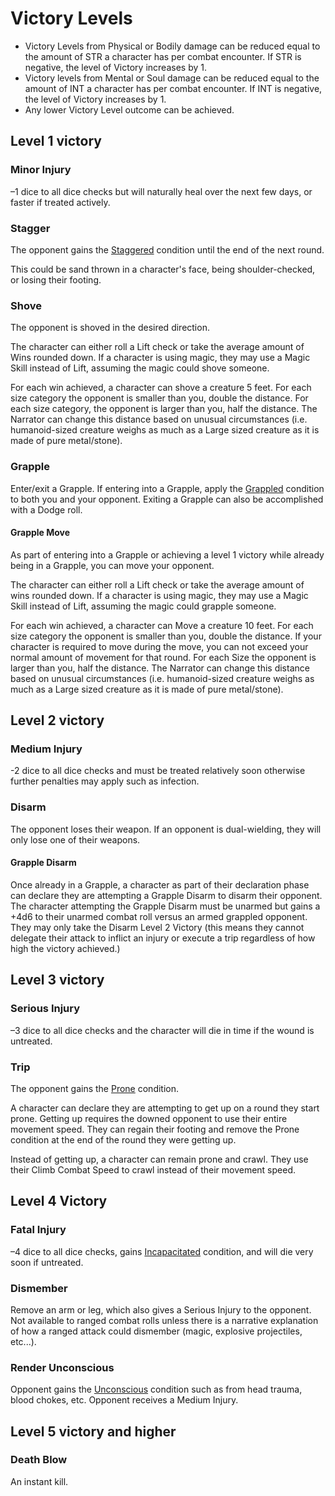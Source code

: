# Victory Levels

- Victory Levels from Physical or Bodily damage can be reduced equal to the amount of STR a character has per combat encounter. If STR is negative, the level of Victory increases by 1.
- Victory levels from Mental or Soul damage can be reduced equal to the amount of INT a character has per combat encounter. If INT is negative, the level of Victory increases by 1.
- Any lower Victory Level outcome can be achieved.

## Level 1 victory

### Minor Injury

–1 dice to all dice checks but will naturally heal over the next few days, or faster if treated actively.

### Stagger

The opponent gains the [Staggered](./Conditions.md#staggered) condition until the end of the next round.

This could be sand thrown in a character's face, being shoulder-checked, or losing their footing.

### Shove

The opponent is shoved in the desired direction.

The character can either roll a Lift check or take the average amount of Wins rounded down. If a character is using magic, they may use a Magic Skill instead of Lift, assuming the magic could shove someone.

For each win achieved, a character can shove a creature 5 feet. For each size category the opponent is smaller than you, double the distance. For each size category, the opponent is larger than you, half the distance. The Narrator can change this distance based on unusual circumstances (i.e. humanoid-sized creature weighs as much as a Large sized creature as it is made of pure metal/stone).

### Grapple

Enter/exit a Grapple. If entering into a Grapple, apply the [Grappled](./Conditions.md#grappled) condition to both you and your opponent. Exiting a Grapple can also be accomplished with a Dodge roll.

#### Grapple Move

As part of entering into a Grapple or achieving a level 1 victory while already being in a Grapple, you can move your opponent.

The character can either roll a Lift check or take the average amount of wins rounded down. If a character is using magic, they may use a Magic Skill instead of Lift, assuming the magic could grapple someone.

For each win achieved, a character can Move a creature 10 feet. For each size category the opponent is smaller than you, double the distance. If your character is required to move during the move, you can not exceed your normal amount of movement for that round. For each Size the opponent is larger than you, half the distance. The Narrator can change this distance based on unusual circumstances (i.e. humanoid-sized creature weighs as much as a Large sized creature as it is made of pure metal/stone).

## Level 2 victory

### Medium Injury

-2 dice to all dice checks and must be treated relatively soon otherwise further penalties may apply such as infection.

### Disarm

The opponent loses their weapon. If an opponent is dual-wielding, they will only lose one of their weapons.

#### Grapple Disarm

Once already in a Grapple, a character as part of their declaration phase can declare they are attempting a Grapple Disarm to disarm their opponent. The character attempting the Grapple Disarm must be unarmed but gains a +4d6 to their unarmed combat roll versus an armed grappled opponent. They may only take the Disarm Level 2 Victory (this means they cannot delegate their attack to inflict an injury or execute a trip regardless of how high the victory achieved.)

## Level 3 victory

### Serious Injury

–3 dice to all dice checks and the character will die in time if the wound is untreated.

### Trip

The opponent gains the [Prone](./Conditions.md#prone) condition.

A character can declare they are attempting to get up on a round they start prone. Getting up requires the downed opponent to use their entire movement speed. They can regain their footing and remove the Prone condition at the end of the round they were getting up.

Instead of getting up, a character can remain prone and crawl. They use their Climb Combat Speed to crawl instead of their movement speed.

## Level 4 Victory

### Fatal Injury

–4 dice to all dice checks, gains [Incapacitated](./Conditions.md#incapacitated) condition, and will die very soon if untreated.

### Dismember

Remove an arm or leg, which also gives a Serious Injury to the opponent. Not available to ranged combat rolls unless there is a narrative explanation of how a ranged attack could dismember (magic, explosive projectiles, etc...).

### Render Unconscious

Opponent gains the [Unconscious](./Conditions.md#unconscious) condition such as from head trauma, blood chokes, etc. Opponent receives a Medium Injury.

## Level 5 victory and higher

### Death Blow

An instant kill.
